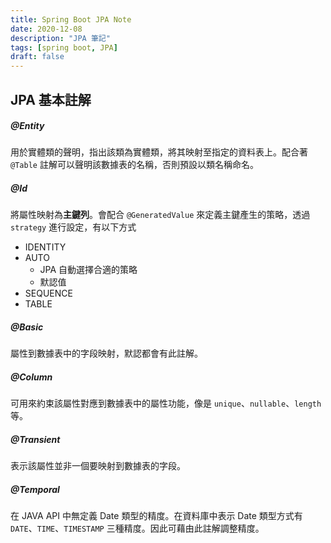 ```yaml
---
title: Spring Boot JPA Note
date: 2020-12-08
description: "JPA 筆記"
tags: [spring boot, JPA]
draft: false
---
```


## JPA 基本註解

##### @Entity
用於實體類的聲明，指出該類為實體類，將其映射至指定的資料表上。配合著 `@Table` 註解可以聲明該數據表的名稱，否則預設以類名稱命名。

##### @Id
將屬性映射為**主鍵列**。會配合 `@GeneratedValue` 來定義主鍵產生的策略，透過 `strategy` 進行設定，有以下方式

- IDENTITY
- AUTO
    - JPA 自動選擇合適的策略
    - 默認值
- SEQUENCE
- TABLE

##### @Basic
屬性到數據表中的字段映射，默認都會有此註解。

##### @Column
可用來約束該屬性對應到數據表中的屬性功能，像是 `unique`、`nullable`、`length` 等。


##### @Transient
表示該屬性並非一個要映射到數據表的字段。

##### @Temporal
在 JAVA API 中無定義 Date 類型的精度。在資料庫中表示 Date 類型方式有 `DATE`、`TIME`、`TIMESTAMP` 三種精度。因此可藉由此註解調整精度。
